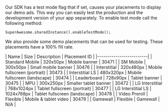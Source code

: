 Our SDK has a test mode flag that if set, causes your placements to display our demo ads. This way you can easily test the production and the development version of your app separately. To enable test mode call the following method:

```
SuperAwesome.sharedInstance().enableTestMode();
```

We also provide some demo placements that can be used for testing. These placements have a 100% fill rate.

| Name | Size | Description | Placement ID |
|-------------------------|
| Standard Mobile | 320x50px | Mobile banner | 30471 |
| SM Mobile | 300x50px | Small mobile banner | 30476 |
| Interstitial | 320x480px | Mobile fullscreen (portrait) | 30473 |
| Interstitial LS | 480x320px | Mobile fullscreen (landscape) | 30474 |
| Leaderboard | 728x90px | Tablet banner | 30475 |
| MPU | 300x250px | Smaller tablet banner | 30472 |
| LG Interstitial | 768x1024px | Tablet fullscreen (portrait) | 30477 |
| LG Interstitial LS | 1024x768px | Tablet fullscreen (landscape) | 30478 |
| Video Preroll | Flexible | Mobile & tablet video | 30479 |
| Gamewall | Flexible | Gamewall | N/A |